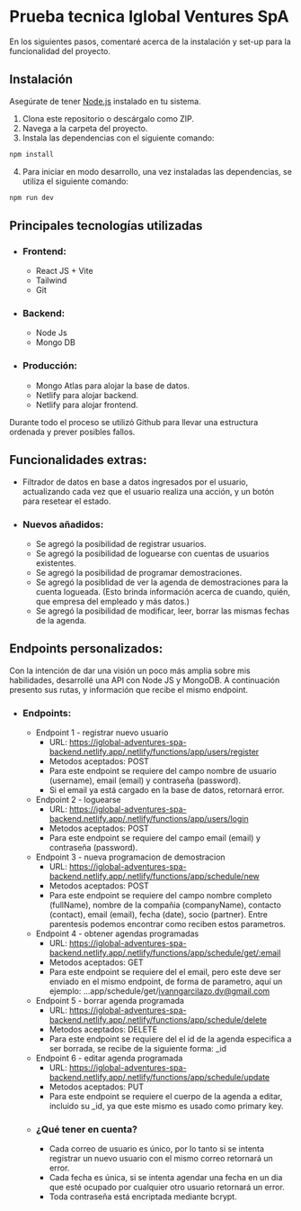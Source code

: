 # Prueba tecnica Iglobal Ventures SpA

En los siguientes pasos, comentaré acerca de la instalación y set-up para la funcionalidad del proyecto.

## Instalación

Asegúrate de tener [Node.js](https://nodejs.org/) instalado en tu sistema.

1. Clona este repositorio o descárgalo como ZIP.
2. Navega a la carpeta del proyecto.
3. Instala las dependencias con el siguiente comando:

```bash
npm install
``````
4. Para iniciar en modo desarrollo, una vez instaladas las dependencias, se utiliza el siguiente comando:
```bash
npm run dev
```

## Principales tecnologías utilizadas
- ### Frontend:
  - React JS + Vite
  - Tailwind
  - Git
- ### Backend:
  - Node Js
  - Mongo DB
- ### Producción:
  - Mongo Atlas para alojar la base de datos.
  - Netlify para alojar backend.
  - Netlify para alojar frontend.

Durante todo el proceso se utilizó Github para llevar una estructura ordenada y prever posibles fallos.

## Funcionalidades extras:
- Filtrador de datos en base a datos ingresados por el usuario, actualizando cada vez que el usuario realiza una acción, y un botón para resetear el estado.
- ### Nuevos añadidos:
  - Se agregó la posibilidad de registrar usuarios.
  - Se agregó la posibilidad de loguearse con cuentas de usuarios existentes.
  - Se agregó la posibilidad de programar demostraciones.
  - Se agregó la posiblidad de ver la agenda de demostraciones para la cuenta logueada. (Esto brinda información acerca de cuando, quién, que empresa del empleado y más datos.)
  - Se agregó la posibilidad de modificar, leer, borrar las mismas fechas de la agenda.
  
## Endpoints personalizados:
Con la intención de dar una visión un poco más amplia sobre mis habilidades, desarrollé una API con Node JS y MongoDB. A continuación presento sus rutas, y información que recibe el mismo endpoint.
- ### Endpoints:
  - Endpoint 1 - registrar nuevo usuario
    - URL: https://iglobal-adventures-spa-backend.netlify.app/.netlify/functions/app/users/register
    - Metodos aceptados: POST
    - Para este endpoint se requiere del campo nombre de usuario (username), email (email) y contraseña (password).
    - Si el email ya está cargado en la base de datos, retornará error.
   - Endpoint 2 - loguearse
      - URL: https://iglobal-adventures-spa-backend.netlify.app/.netlify/functions/app/users/login
      - Metodos aceptados: POST
      - Para este endpoint se requiere del campo email (email) y contraseña (password).
    - Endpoint 3 - nueva programacion de demostracion
      - URL: https://iglobal-adventures-spa-backend.netlify.app/.netlify/functions/app/schedule/new
      - Metodos aceptados: POST
      - Para este endpoint se requiere del campo nombre completo (fullName), nombre de la compañia (companyName), contacto (contact), email (email), fecha (date), socio (partner). Entre parentesís podemos encontrar como reciben estos parametros.
    - Endpoint 4 - obtener agendas programadas
      - URL: https://iglobal-adventures-spa-backend.netlify.app/.netlify/functions/app/schedule/get/:email
      - Metodos aceptados: GET
      - Para este endpoint se requiere del el email, pero este deve ser enviado en el mismo endpoint, de forma de parametro, aquí un ejemplo: ...app/schedule/get/ivanngarcilazo.dv@gmail.com
    - Endpoint 5 - borrar agenda programada
      - URL: https://iglobal-adventures-spa-backend.netlify.app/.netlify/functions/app/schedule/delete
      - Metodos aceptados: DELETE
      - Para este endpoint se requiere del el id de la agenda especifica a ser borrada, se recibe de la siguiente forma: _id
    - Endpoint 6 - editar agenda programada
      - URL: https://iglobal-adventures-spa-backend.netlify.app/.netlify/functions/app/schedule/update
      - Metodos aceptados: PUT
      - Para este endpoint se requiere el cuerpo de la agenda a editar, incluido su _id, ya que este mismo es usado como primary key.
    - ### ¿Qué tener en cuenta?
      - Cada correo de usuario es único, por lo tanto si se intenta registrar un nuevo usuario con el mismo correo retornará un error.
      - Cada fecha es única, si se intenta agendar una fecha en un dia que esté ocupado por cualquier otro usuario retornará un error.
      - Toda contraseña está encriptada mediante bcrypt.
